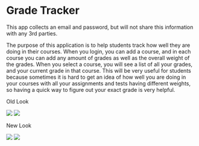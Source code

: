 # Grade Tracker
<p>This app collects an email and password, but will not share this information with any 3rd parties.</p>

<p>The purpose of this application is to help students track how well they are doing in their courses. 
When you login, you can add a course, and in each course you can add any amount of grades as well as the overall weight of the grades. 
When you select a course, you will see a list of all your grades, and your current grade in that course. 
This will be very useful for students because sometimes it is hard to get an idea of how well you are doing in your courses with all your assignments and tests having different weights, so having a quick way to figure out your exact grade is very helpful.</p>
<p>Old Look</p>
<img src="https://user-images.githubusercontent.com/97615212/229655174-6cf8b1f8-5a8c-4173-89a1-73eced33e15c.PNG">
<img src="https://user-images.githubusercontent.com/97615212/229655182-8707e032-364c-4705-a5de-b85618ea8435.PNG">

<p>New Look</p>
<img src="https://user-images.githubusercontent.com/97615212/229655066-3104b33a-4b66-46a3-8e6e-e5815cf87c82.PNG">
<img src="https://user-images.githubusercontent.com/97615212/229655139-930dd775-b075-4f57-bd3f-ddb982bcc173.PNG">


